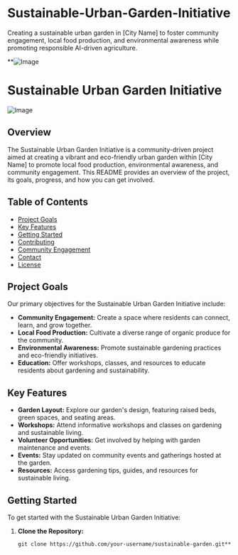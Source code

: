 # Sustainable-Urban-Garden-Initiative
Creating a sustainable urban garden in [City Name] to foster community engagement, local food production, and environmental awareness while promoting responsible AI-driven agriculture.


**![Image](https://user-images.githubusercontent.com/66960776/266860926-0bfdb45d-52fd-418e-91a1-1193ee6dd8c8.png)


# Sustainable Urban Garden Initiative

![Image](https://user-images.githubusercontent.com/66960776/266860650-009b15a2-ab55-4931-b549-19295c2162e1.jpeg)

## Overview

The Sustainable Urban Garden Initiative is a community-driven project aimed at creating a vibrant and eco-friendly urban garden within [City Name] to promote local food production, environmental awareness, and community engagement. This README provides an overview of the project, its goals, progress, and how you can get involved.

## Table of Contents

- [Project Goals](#project-goals)
- [Key Features](#key-features)
- [Getting Started](#getting-started)
- [Contributing](#contributing)
- [Community Engagement](#community-engagement)
- [Contact](#contact)
- [License](#license)

## Project Goals

Our primary objectives for the Sustainable Urban Garden Initiative include:

- **Community Engagement:** Create a space where residents can connect, learn, and grow together.
- **Local Food Production:** Cultivate a diverse range of organic produce for the community.
- **Environmental Awareness:** Promote sustainable gardening practices and eco-friendly initiatives.
- **Education:** Offer workshops, classes, and resources to educate residents about gardening and sustainability.

## Key Features

- **Garden Layout:** Explore our garden's design, featuring raised beds, green spaces, and seating areas.
- **Workshops:** Attend informative workshops and classes on gardening and sustainable living.
- **Volunteer Opportunities:** Get involved by helping with garden maintenance and events.
- **Events:** Stay updated on community events and gatherings hosted at the garden.
- **Resources:** Access gardening tips, guides, and resources for sustainable living.

## Getting Started

To get started with the Sustainable Urban Garden Initiative:

1. **Clone the Repository:**
   ```shell
   git clone https://github.com/your-username/sustainable-garden.git**
